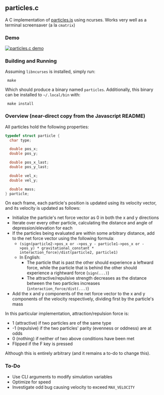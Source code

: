 ## particles.c

A C implementation of [particles.js](https://github.com/cubified/particles.js) using ncurses.  Works very well as a terminal screensaver (a la `cmatrix`)

### Demo

[![particles.c demo](https://asciinema.org/a/JAsl8eHvT2lyIeSSBIm0k8O6y.svg)](https://asciinema.org/a/JAsl8eHvT2lyIeSSBIm0k8O6y)

### Building and Running

Assuming `libncurses` is installed, simply run:

     make

Which should produce a binary named `particles`.  Additionally, this binary can be installed to `~/.local/bin` with:

     make install

### Overview (near-direct copy from the Javascript README)

All particles hold the following properties:

```c
typedef struct particle {
  char type;

  double pos_x;
  double pos_y;

  double pos_x_last;
  double pos_y_last;

  double vel_x;
  double vel_y;

  double mass;
} particle;
```

On each frame, each particle's position is updated using its velocity vector, and its velocity is updated as follows:

- Initialize the particle's net force vector as 0 in both the x and y directions
- Iterate over every other particle, calculating the distance and angle of depression/elevation for each
- If the particles being evaluated are within some arbitrary distance, add to the net force vector using the following formula:
  - `(sign(particle2->pos_x or ->pos_y - particle1->pos_x or ->pos_y) * gravitational_constant * interaction_force)/dist(particle2, particle1)`
  - In English:
    - The particle that is past the other should experience a leftward force, while the particle that is behind the other should experience a rightward force (`sign(...)`)
    - The attractive/repulsive strength decreases as the distance between the two particles increases (`interaction_force/dist(...)`)
- Add the x and y components of the net force vector to the x and y components of the velocity respectively, dividing first by the particle's mass

In this particular implementation, attraction/repulsion force is:

- 1 (attractive) if two particles are of the same type
- -1 (repulsive) if the two particles' parity (evenness or oddness) are at odds
- 0 (nothing) if neither of two above conditions have been met
- Flipped if the F key is pressed

Although this is entirely arbitrary (and it remains a to-do to change this).

### To-Do

- Use CLI arguments to modify simulation variables
- Optimize for speed
- Investigate odd bug causing velocity to exceed `MAX_VELOCITY`
